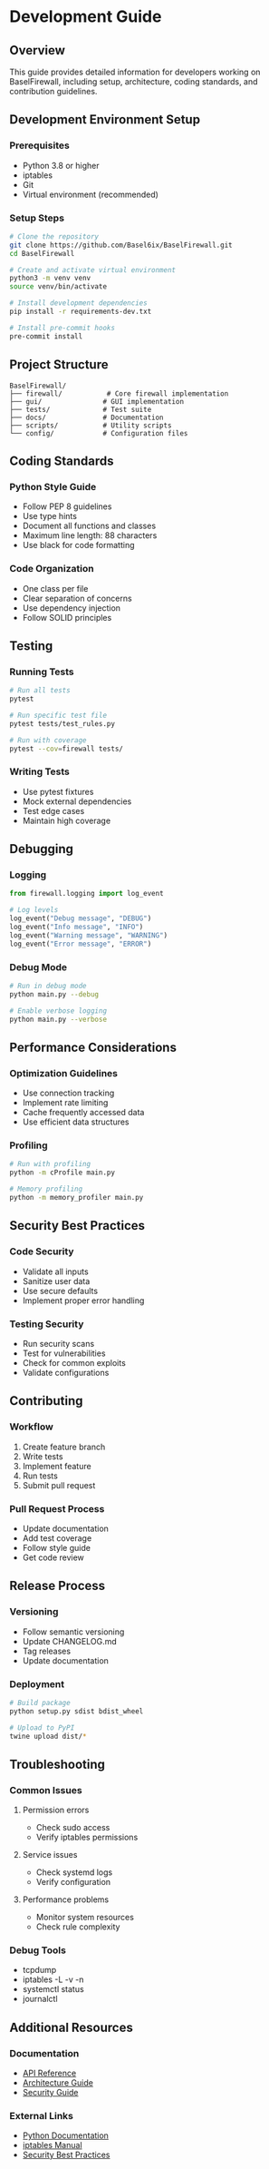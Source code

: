 # Development Guide

## Overview
This guide provides detailed information for developers working on BaselFirewall, including setup, architecture, coding standards, and contribution guidelines.

## Development Environment Setup

### Prerequisites
- Python 3.8 or higher
- iptables
- Git
- Virtual environment (recommended)

### Setup Steps
```bash
# Clone the repository
git clone https://github.com/Basel6ix/BaselFirewall.git
cd BaselFirewall

# Create and activate virtual environment
python3 -m venv venv
source venv/bin/activate

# Install development dependencies
pip install -r requirements-dev.txt

# Install pre-commit hooks
pre-commit install
```

## Project Structure
```
BaselFirewall/
├── firewall/           # Core firewall implementation
├── gui/               # GUI implementation
├── tests/             # Test suite
├── docs/              # Documentation
├── scripts/           # Utility scripts
└── config/            # Configuration files
```

## Coding Standards

### Python Style Guide
- Follow PEP 8 guidelines
- Use type hints
- Document all functions and classes
- Maximum line length: 88 characters
- Use black for code formatting

### Code Organization
- One class per file
- Clear separation of concerns
- Use dependency injection
- Follow SOLID principles

## Testing

### Running Tests
```bash
# Run all tests
pytest

# Run specific test file
pytest tests/test_rules.py

# Run with coverage
pytest --cov=firewall tests/
```

### Writing Tests
- Use pytest fixtures
- Mock external dependencies
- Test edge cases
- Maintain high coverage

## Debugging

### Logging
```python
from firewall.logging import log_event

# Log levels
log_event("Debug message", "DEBUG")
log_event("Info message", "INFO")
log_event("Warning message", "WARNING")
log_event("Error message", "ERROR")
```

### Debug Mode
```bash
# Run in debug mode
python main.py --debug

# Enable verbose logging
python main.py --verbose
```

## Performance Considerations

### Optimization Guidelines
- Use connection tracking
- Implement rate limiting
- Cache frequently accessed data
- Use efficient data structures

### Profiling
```bash
# Run with profiling
python -m cProfile main.py

# Memory profiling
python -m memory_profiler main.py
```

## Security Best Practices

### Code Security
- Validate all inputs
- Sanitize user data
- Use secure defaults
- Implement proper error handling

### Testing Security
- Run security scans
- Test for vulnerabilities
- Check for common exploits
- Validate configurations

## Contributing

### Workflow
1. Create feature branch
2. Write tests
3. Implement feature
4. Run tests
5. Submit pull request

### Pull Request Process
- Update documentation
- Add test coverage
- Follow style guide
- Get code review

## Release Process

### Versioning
- Follow semantic versioning
- Update CHANGELOG.md
- Tag releases
- Update documentation

### Deployment
```bash
# Build package
python setup.py sdist bdist_wheel

# Upload to PyPI
twine upload dist/*
```

## Troubleshooting

### Common Issues
1. Permission errors
   - Check sudo access
   - Verify iptables permissions

2. Service issues
   - Check systemd logs
   - Verify configuration

3. Performance problems
   - Monitor system resources
   - Check rule complexity

### Debug Tools
- tcpdump
- iptables -L -v -n
- systemctl status
- journalctl

## Additional Resources

### Documentation
- [API Reference](api_reference.md)
- [Architecture Guide](architecture.md)
- [Security Guide](security.md)

### External Links
- [Python Documentation](https://docs.python.org)
- [iptables Manual](https://linux.die.net/man/8/iptables)
- [Security Best Practices](https://owasp.org) 